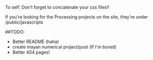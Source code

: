 To self: Don't forget to concatenate your css files!!

If you're looking for the Processing projects on the site, they're under /public/javascripts

##TODO:
* Better README (haha)
* create mayan numerical project/post (If I'm bored)
* Better 404 pages!
